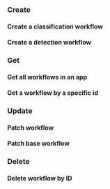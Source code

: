 ### Create
#### Create a classification workflow


#### Create a detection workflow




### Get
#### Get all workflows in an app



#### Get a workflow by a specific id


### Update
#### Patch workflow

#### Patch base workflow



### Delete
#### Delete workflow by ID
